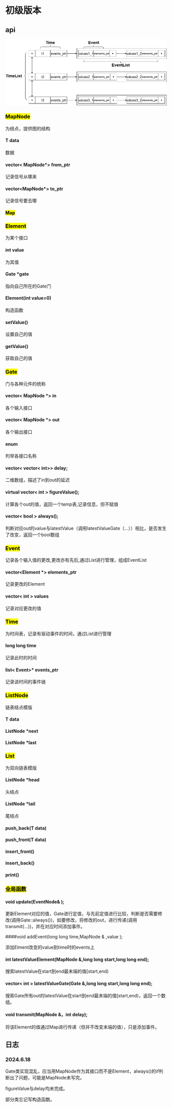 # 初级版本

## api

![event](photos/event.png)



### <mark>MapNode<mark>

为结点，提供图的结构

#### T data

数据

#### vector< MapNode*> from_ptr

记录信号从哪来

#### vector<MapNode*> to_ptr

记录信号要去哪



#### <mark>Map<mark>



### <mark>Element<mark>

为某个接口

#### int value

为其值

#### Gate *gate

指向自己所在的Gate门

#### Element(int value=0)

构造函数

#### setValue()

设置自己的值

#### getValue()

获取自己的值



### <marK>Gate<mark>
门与各种元件的统称

#### vector< MapNode *> in

各个输入接口

#### vector< MapNode *> out

各个输出接口

#### enum

列举各接口名称

####  vector< vector< int>>  delay;

二维数组，描述了in到out的延迟

 #### virtual vector< int >  figureValue();

  计算各个out的值，返回一个temp表,记录信息，但不赋值

 ####  vector< bool > always();

  判断对应out的value与latestValue（调用latestValueGate（...））相比，是否发生了改变，返回一个bool数组



### <mark>Event<mark>

记录各个输入值的更改,更改亦有先后,通过List进行管理，组成EventList

#### vector<Element *> elements_ptr

记录更改的Element

#### vector< int > values


记录对应更改的值




### <mark>Time<mark>

为时间表，记录有驱动事件的时间，通过List进行管理

#### long long time

记录此时的时间

#### list< Event>* events_ptr

记录该时间的事件链



### <mark>ListNode<mark>

链表结点模版

#### T data

#### ListNode *next

#### ListNode *last

### <mark>List<mark>

为双向链表模版

#### ListNode *head

头结点

#### ListNode *tail

尾结点

#### push_back(T data)

#### push_front(T data)

#### insert_front()

#### insert_back()

#### print()

### <mark>全局函数<mark>

#### void update(EventNode& );

更新Element对应的值，Gate进行定值，与先前定值进行比较，判断是否需要修改(调用Gate::always())，如要修改，将修改的out，进行传递(调用transmit(...))，并在对应时间添加事件。

####void addEvent(long long time,MapNode & ,value );

添加Elment改变的value到time时的events上

#### int latestValueElement(MapNode &,long long start,long long end);

搜索latestValue在start到end最末端的值[start,end)

#### vector< int > latestValueGate(Gate &,long long start,long long end);

搜索Gate所有out的latestValue在start到end最末端的值[start,end)，返回一个数组。

#### void transmit(MapNode &，int delay);

将该Element的值通过Map进行传递（但并不改变末端的值），只是添加事件。

## 日志

### 2024.6.18

Gate类实现混乱，应当用MapNode作为其接口而不是Element，always()的if判断出了问题，可能是MapNode未写完。

figureValue与delay均未完成。

部分类忘记写构造函数。
